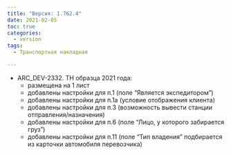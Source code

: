 ```yaml
---
title: "Версия: 1.762.4"
date: 2021-02-05
toc: true
categories:
  - version
tags:
  - Транспортная накладная

---
```


-   ARC_DEV-2332. ТН образца 2021 года:
      - размещена на 1 лист
      - добавлены настройки для п.1 (поле “Является экспедитором”)
      - добавлены настройки для п.1а (условие отображения клиента)
      - добавлены настройки для п.3 (возможность вывести станции отправления/назначения)
      - добавлены настройки для п.6 (поле “Лицо, у которого забирается груз”)
      - добавлены настройки для п.11 (поле “Тип владения” подбирается из карточки автомобиля перевозчика)
